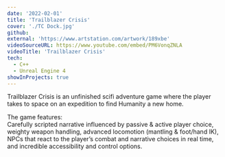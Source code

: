 ```yaml
---
date: '2022-02-01'
title: 'Trailblazer Crisis'
cover: './TC Dock.jpg'
github:
external: 'https://www.artstation.com/artwork/189xbe'
videoSourceURL: https://www.youtube.com/embed/PM6VonqZNLA
videoTitle: 'Trailblazer Crisis'
tech:
  - C++
  - Unreal Engine 4
showInProjects: true
---
```


Trailblazer Crisis is an unfinished scifi adventure game where the player takes to space on an expedition to find Humanity a new home.

The game features:  
Carefully scripted narrative influenced by passive & active player choice, weighty weapon handling, advanced locomotion (mantling & foot/hand IK), NPCs that react to the player’s combat and narrative choices in real time, and incredible accessibility and control options.
